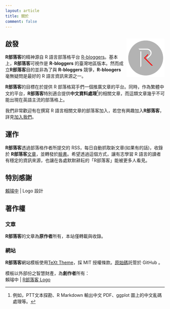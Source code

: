 ```yaml
---
layout: article
title: 關於
comment: false
---
```



## 啟發 <img src="/assets/images/logo/logo.png" class="ori" style="width:24%;float: right;"/>

**R部落客**的精神源自 R 語言部落格平台 [R-bloggers](https://www.r-bloggers.com/)。基本上，**R部落客**可視作是 **R-bloggers** 的臺灣地區版本。然而成立**R部落客**目的並非為了與 **R-bloggers** 競爭，**R-bloogers** 毫無疑問是最好的 R 語言資訊來源之一。

**R部落客**的目標在於提供 R 部落格寫手們一個推廣文章的平台。同時，作為繁體中文的平台，**R部落客**特別適合提供**中文資料處理**[^chinese]的相關文章，而這類文章幾乎不可能出現在英語主流的部落格上。

我們非常歡迎有在撰寫 R 語言相關文章的部落客加入，若您有興趣加入**R部落客**，詳見[加入我們](./join.html)。

## 運作

**R部落客**透過部落格作者所提交的 RSS，每日自動抓取新文章(如果有的話)，收錄於 **R部落客**[文章](archive.html)，並轉發於[臉書](https://www.facebook.com/twRblogger/?modal=admin_todo_tour)。希望透過這個方式，讓有志學習 R 語言的讀者有穩定的資訊來源，也讓在各處默默耕耘的「R部落客」能被更多人看見。


## 特別感謝

[賴璿中](https://www.facebook.com/rickerspace) | Logo 設計


## 著作權

### 文章

**R部落客**的文章為**原作者**所有，本站僅轉載與收錄。

### 網站

**R部落客**網站模板使用[TeXt Theme](https://github.com/kitian616/jekyll-TeXt-theme)，採 MIT 授權條款。[原始碼](https://github.com/Rbloggers)託管於 GitHub 。

模板以外部份之智慧財產，為**創作者**所有：  
賴璿中 | [R部落客 Logo](https://rbloggers.github.io/assets/images/logo/logo.png)


[^chinese]: 例如，PTT文本探勘、R Markdown 輸出中文 PDF、ggplot 圖上的中文亂碼處理等。
